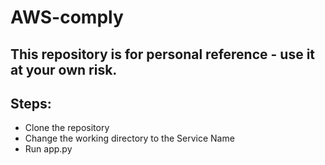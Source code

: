 # AWS-comply

## This repository is for personal reference - use it at your own risk.

## Steps:
- Clone the repository
- Change the working directory to the Service Name
- Run app.py
